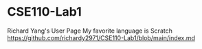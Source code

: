 # CSE110-Lab1
Richard Yang's User Page
My favorite language is Scratch
https://github.com/richardy2971/CSE110-Lab1/blob/main/index.md

